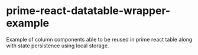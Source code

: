 # prime-react-datatable-wrapper-example

Example of column components able to be reused in prime react table along with state persistence using local storage. 
